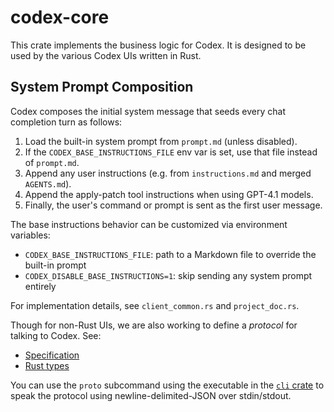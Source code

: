 # codex-core

This crate implements the business logic for Codex. It is designed to be used by the various Codex UIs written in Rust.

## System Prompt Composition

Codex composes the initial system message that seeds every chat completion turn as follows:

1. Load the built-in system prompt from `prompt.md` (unless disabled).
2. If the `CODEX_BASE_INSTRUCTIONS_FILE` env var is set, use that file instead of `prompt.md`.
3. Append any user instructions (e.g. from `instructions.md` and merged `AGENTS.md`).
4. Append the apply-patch tool instructions when using GPT-4.1 models.
5. Finally, the user's command or prompt is sent as the first user message.

The base instructions behavior can be customized via environment variables:

- `CODEX_BASE_INSTRUCTIONS_FILE`: path to a Markdown file to override the built-in prompt
- `CODEX_DISABLE_BASE_INSTRUCTIONS=1`: skip sending any system prompt entirely

For implementation details, see `client_common.rs` and `project_doc.rs`.

Though for non-Rust UIs, we are also working to define a _protocol_ for talking to Codex. See:

- [Specification](../docs/protocol_v1.md)
- [Rust types](./src/protocol.rs)

You can use the `proto` subcommand using the executable in the [`cli` crate](../cli) to speak the protocol using newline-delimited-JSON over stdin/stdout.
